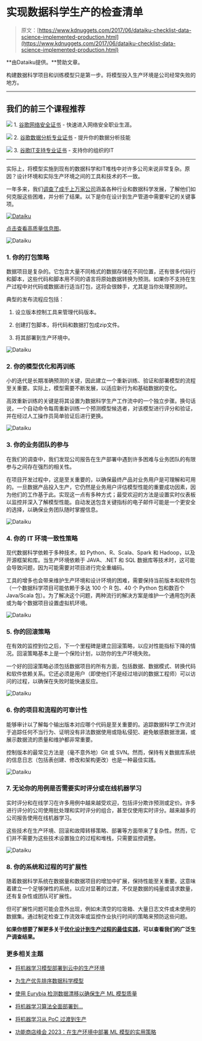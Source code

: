# 实现数据科学生产的检查清单

> 原文：[https://www.kdnuggets.com/2017/06/dataiku-checklist-data-science-implemented-production.html](https://www.kdnuggets.com/2017/06/dataiku-checklist-data-science-implemented-production.html)

**由Dataiku提供。**赞助文章。

构建数据科学项目和训练模型只是第一步。将模型投入生产环境是公司经常失败的地方。

* * *

## 我们的前三个课程推荐

![](../Images/0244c01ba9267c002ef39d4907e0b8fb.png) 1\. [谷歌网络安全证书](https://www.kdnuggets.com/google-cybersecurity) - 快速进入网络安全职业生涯。

![](../Images/e225c49c3c91745821c8c0368bf04711.png) 2\. [谷歌数据分析专业证书](https://www.kdnuggets.com/google-data-analytics) - 提升你的数据分析技能

![](../Images/0244c01ba9267c002ef39d4907e0b8fb.png) 3\. [谷歌IT支持专业证书](https://www.kdnuggets.com/google-itsupport) - 支持你的组织的IT

* * *

实际上，将模型实施到现有的数据科学和IT堆栈中对许多公司来说非常复杂。原因？设计环境和实际生产环境之间的工具和技术的不一致。

一年多来，我们[调查了成千上万家公司](https://pages.dataiku.com/how-do-companies-build-production-ready-data-analytics-projects)涵盖各种行业和数据科学发展，了解他们如何克服这些困难，并分析了结果。以下是你在设计到生产管道中需要牢记的关键事项。

[![Dataiku](../Images/a6fd2d25eb752e83e7328450e5ed9746.png)](https://pages.dataiku.com/hubfs/PDF/Infographics/keys-data-science-production.pdf?t=1496154983353)

[点击查看高质量信息图](https://pages.dataiku.com/hubfs/PDF/Infographics/keys-data-science-production.pdf?t=1496154983353)。

![Dataiku](../Images/46669443ac9d47d6ec621d4ec92feab5.png)

### 1\. 你的打包策略

数据项目是复杂的。它包含大量不同格式的数据存储在不同位置，还有很多代码行和脚本，这些代码和脚本用不同的语言将原始数据转换为预测。如果你不支持在生产过程中对代码或数据进行适当打包，这将会很棘手，尤其是当你处理预测时。

典型的发布流程应包括：

1.  设立版本控制工具来管理代码版本。

1.  创建打包脚本，将代码和数据打包成zip文件。

1.  将其部署到生产环境中。

![Dataiku](../Images/b931bbd4b34af4465740526cf224a40c.png)

### 2\. 你的模型优化和再训练

小的迭代是长期准确预测的关键，因此建立一个重新训练、验证和部署模型的流程至关重要。实际上，模型需要不断发展，以适应新行为和基础数据的变化。

高效重新训练的关键是将其设置为数据科学生产工作流中的一个独立步骤。换句话说，一个自动命令每周重新训练一个预测模型候选者，对该模型进行评分和验证，并在经过人工操作员简单验证后进行更换。

![Dataiku](../Images/0d7f511009a16dfac934c6f8a0b48cee.png)

### 3\. 你的业务团队的参与

在我们的调查中，我们发现公司报告在生产部署中遇到许多困难与业务团队的有限参与之间存在强烈的相关性。

在项目开发过程中，这是至关重要的，以确保最终产品对业务用户是可理解和可用的。一旦数据产品投入生产，它仍然是业务用户评估模型性能的重要成功因素，因为他们的工作基于此。实现这一点有多种方式；最受欢迎的方法是设置实时仪表板以监控并深入了解模型性能。自动发送包含关键指标的电子邮件可能是一个更安全的选择，以确保业务团队随时掌握信息。

![Dataiku](../Images/b5c9acd5161589e7732cea1810d64bc9.png)

### 4\. 你的 IT 环境一致性策略

现代数据科学依赖于多种技术，如 Python、R、Scala、Spark 和 Hadoop，以及开源框架和库。当生产环境依赖于 JAVA、.NET 和 SQL 数据库等技术时，这可能会导致问题，因为可能需要对项目进行完全重编码。

工具的增多也会带来维护生产环境和设计环境的困难，需要保持当前版本和软件包（一个数据科学项目可能依赖于多达 100 个 R 包、40 个 Python 包和数百个 Java/Scala 包）。为了解决这个问题，两种流行的解决方案是维护一个通用包列表或为每个数据项目设置虚拟机环境。

![Dataiku](../Images/7e4d2e932aef82bc76b5445e7c3f8f59.png)

### 5\. 你的回滚策略

在有效的监控到位之后，下一个里程碑是建立回滚策略，以应对性能指标下降的情况。回滚策略基本上是一个保险计划，以防你的生产环境失败。

一个好的回滚策略必须包括数据项目的所有方面，包括数据、数据模式、转换代码和软件依赖关系。它还必须是用户（即使他们不是经过培训的数据工程师）可以访问的过程，以确保在失败时能快速反应。

![Dataiku](../Images/d98bc978e49e73f54c12204d5152b960.png)

### 6\. 你的项目和流程的可审计性

能够审计以了解每个输出版本对应哪个代码是至关重要的。追踪数据科学工作流对于追踪任何不当行为、证明没有非法数据使用或隐私侵犯、避免敏感数据泄漏，或展示数据流的质量和维护都非常重要。

控制版本的最常见方法是（毫不意外地）Git 或 SVN。然而，保持有关数据库系统的信息日志（包括表创建、修改和架构更改）也是一种最佳实践。

![Dataiku](../Images/4206027f8a53d9da67669e4f59870180.png)

### 7\. 无论你的用例是否需要实时评分或在线机器学习

实时评分和在线学习在许多用例中越来越受欢迎，包括评分欺诈预测或定价。许多进行评分的公司使用批处理和实时评分的组合，甚至仅使用实时评分。越来越多的公司报告使用在线机器学习。

这些技术在生产环境、回滚和故障转移策略、部署等方面带来了复杂性。然而，它们并不需要为这些技术设置独立的过程和堆栈，只需要监控调整。

![Dataiku](../Images/0ccbea74dc1fbaec700861ccd9cfd745.png)

### 8\. 你的系统和过程的可扩展性

随着数据科学系统在数据量和数据项目的增加中扩展，保持性能至关重要。这意味着建立一个足够弹性的系统，以应对显著的过渡，不仅是数据的纯量或请求数量，还有复杂性或团队可扩展性。

但可扩展性问题可能会意外出现，例如未清空的垃圾箱、大量日志文件或未使用的数据集。通过制定检查工作流效率或监控作业执行时间的策略来预防这些问题。

**如果你想要了解更多关于[优化设计到生产过程的最佳实践](https://pages.dataiku.com/how-do-companies-build-production-ready-data-analytics-projects)，可以查看我们的广泛生产调查结果。**

### 更多相关主题

+   [将机器学习模型部署到云中的生产环境](https://www.kdnuggets.com/deploying-your-ml-model-to-production-in-the-cloud)

+   [为生产优先排序数据科学模型](https://www.kdnuggets.com/2022/04/prioritizing-data-science-models-production.html)

+   [使用 Eurybia 检测数据漂移以确保生产 ML 模型质量](https://www.kdnuggets.com/2022/07/detecting-data-drift-ensuring-production-ml-model-quality-eurybia.html)

+   [将机器学习算法全面部署到…](https://www.kdnuggets.com/2021/12/deployment-machine-learning-algorithm-live-production-environment.html)

+   [将机器学习从 PoC 过渡到生产](https://www.kdnuggets.com/2022/05/operationalizing-machine-learning-poc-production.html)

+   [功能商店峰会 2023：在生产环境中部署 ML 模型的实用策略](https://www.kdnuggets.com/2023/09/hopsworks-feature-store-summit-2023-practical-strategies-deploying-ml-models-production-environments)
